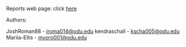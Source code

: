 Reports web page: click [here](https://mariia-ellis.github.io/tuesday4_reports/home.html)

Authors:

JoshRoman88  - jroma014@odu.edu
kendraschall - kscha005@odu.edu
Mariia-Ellis - mvoro001@odu.edu


